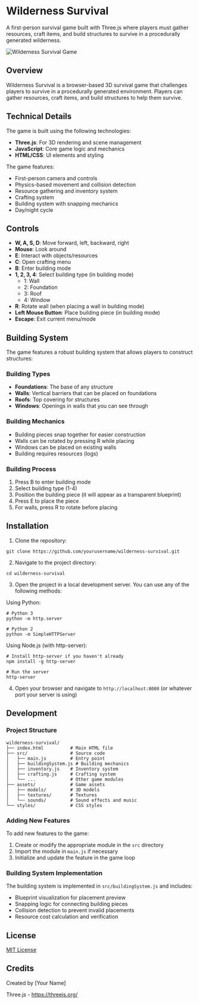 # Wilderness Survival

A first-person survival game built with Three.js where players must gather resources, craft items, and build structures to survive in a procedurally generated wilderness.

![Wilderness Survival Game](screenshots/game_preview.png)

## Overview

Wilderness Survival is a browser-based 3D survival game that challenges players to survive in a procedurally generated environment. Players can gather resources, craft items, and build structures to help them survive.

## Technical Details

The game is built using the following technologies:

- **Three.js**: For 3D rendering and scene management
- **JavaScript**: Core game logic and mechanics
- **HTML/CSS**: UI elements and styling

The game features:
- First-person camera and controls
- Physics-based movement and collision detection
- Resource gathering and inventory system
- Crafting system
- Building system with snapping mechanics
- Day/night cycle

## Controls

- **W, A, S, D**: Move forward, left, backward, right
- **Mouse**: Look around
- **E**: Interact with objects/resources
- **C**: Open crafting menu
- **B**: Enter building mode
- **1, 2, 3, 4**: Select building type (in building mode)
  - 1: Wall
  - 2: Foundation
  - 3: Roof
  - 4: Window
- **R**: Rotate wall (when placing a wall in building mode)
- **Left Mouse Button**: Place building piece (in building mode)
- **Escape**: Exit current menu/mode

## Building System

The game features a robust building system that allows players to construct structures:

### Building Types
- **Foundations**: The base of any structure
- **Walls**: Vertical barriers that can be placed on foundations
- **Roofs**: Top covering for structures
- **Windows**: Openings in walls that you can see through

### Building Mechanics
- Building pieces snap together for easier construction
- Walls can be rotated by pressing R while placing
- Windows can be placed on existing walls
- Building requires resources (logs)

### Building Process
1. Press B to enter building mode
2. Select building type (1-4)
3. Position the building piece (it will appear as a transparent blueprint)
4. Press E to place the piece
5. For walls, press R to rotate before placing

## Installation

1. Clone the repository:
```
git clone https://github.com/yourusername/wilderness-survival.git
```

2. Navigate to the project directory:
```
cd wilderness-survival
```

3. Open the project in a local development server. You can use any of the following methods:

Using Python:
```
# Python 3
python -m http.server

# Python 2
python -m SimpleHTTPServer
```

Using Node.js (with http-server):
```
# Install http-server if you haven't already
npm install -g http-server

# Run the server
http-server
```

4. Open your browser and navigate to `http://localhost:8000` (or whatever port your server is using)

## Development

### Project Structure

```
wilderness-survival/
├── index.html          # Main HTML file
├── src/                # Source code
│   ├── main.js         # Entry point
│   ├── buildingSystem.js # Building mechanics
│   ├── inventory.js    # Inventory system
│   ├── crafting.js     # Crafting system
│   └── ...             # Other game modules
├── assets/             # Game assets
│   ├── models/         # 3D models
│   ├── textures/       # Textures
│   └── sounds/         # Sound effects and music
└── styles/             # CSS styles
```

### Adding New Features

To add new features to the game:

1. Create or modify the appropriate module in the `src` directory
2. Import the module in `main.js` if necessary
3. Initialize and update the feature in the game loop

### Building System Implementation

The building system is implemented in `src/buildingSystem.js` and includes:

- Blueprint visualization for placement preview
- Snapping logic for connecting building pieces
- Collision detection to prevent invalid placements
- Resource cost calculation and verification

## License

[MIT License](LICENSE)

## Credits

Created by [Your Name]

Three.js - https://threejs.org/
